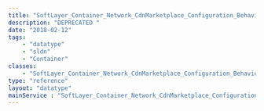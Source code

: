 ```yaml
---
title: "SoftLayer_Container_Network_CdnMarketplace_Configuration_Behavior_ModifyResponseHeader"
description: "DEPRECATED "
date: "2018-02-12"
tags:
    - "datatype"
    - "sldn"
    - "Container"
classes:
    - "SoftLayer_Container_Network_CdnMarketplace_Configuration_Behavior_ModifyResponseHeader"
type: "reference"
layout: "datatype"
mainService : "SoftLayer_Container_Network_CdnMarketplace_Configuration_Behavior_ModifyResponseHeader"
---
```


